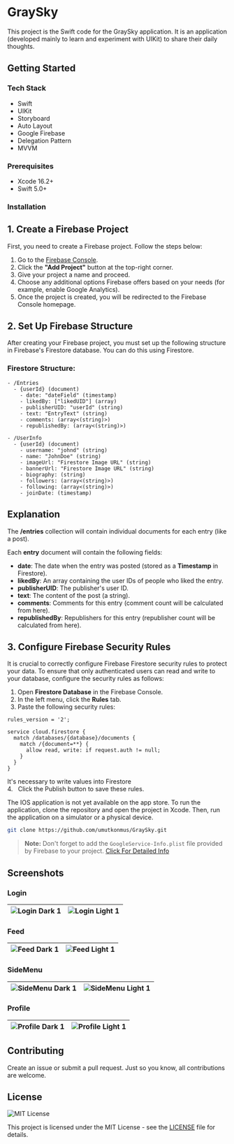 # GraySky
This project is the Swift code for the GraySky application. It is an application 
(developed mainly to learn and experiment with UIKit) to share their daily thoughts.

## Getting Started
### Tech Stack 
- Swift
- UIKit
- Storyboard
- Auto Layout
- Google Firebase
- Delegation Pattern
- MVVM

### Prerequisites

- Xcode 16.2+
- Swift 5.0+

### Installation
## 1. Create a Firebase Project

First, you need to create a Firebase project. Follow the steps below:

1. Go to the [Firebase Console](https://console.firebase.google.com/).
2. Click the **"Add Project"** button at the top-right corner.
3. Give your project a name and proceed.
4. Choose any additional options Firebase offers based on your needs (for example, enable Google Analytics).
5. Once the project is created, you will be redirected to the Firebase Console homepage.

## 2. Set Up Firebase Structure

After creating your Firebase project, you must set up the following structure in Firebase's Firestore database. You can do this using Firestore.

### Firestore Structure:
```plaintext
- /Entries
  - {userId} (document)
    - date: "dateField" (timestamp)
    - likedBy: ["likedUID"] (array)
    - publisherUID: "userId" (string)
    - text: "EntryText" (string)
    - comments: (array<(string)>)
    - republishedBy: (array<(string)>)

- /UserInfo
  - {userId} (document)
    - username: "johnd" (string)
    - name: "JohnDoe" (string)
    - imageUrl: "Firestore Image URL" (string)
    - bannerUrl: "Firestore Image URL" (string)
    - biography: (string)
    - followers: (array<(string)>)
    - following: (array<(string)>)
    - joinDate: (timestamp)

```

## Explanation

The **/entries** collection will contain individual documents for each entry (like a post).

Each **entry** document will contain the following fields:

- **date**: The date when the entry was posted (stored as a **Timestamp** in Firestore).
- **likedBy**: An array containing the user IDs of people who liked the entry.
- **publisherUID**: The publisher's user ID.
- **text**: The content of the post (a string).
- **comments**: Comments for this entry (comment count will be calculated from here).
- **republishedBy**: Republishers for this entry (republisher count will be calculated from here).


## 3. Configure Firebase Security Rules

It is crucial to correctly configure Firebase Firestore security rules to protect your data. To ensure that only authenticated users can read and write to your database, configure the security rules as follows:

1. Open **Firestore Database** in the Firebase Console.
2. In the left menu, click the **Rules** tab.
3. Paste the following security rules:
```plaintext
rules_version = '2';

service cloud.firestore {
  match /databases/{database}/documents {
    match /{document=**} {
      allow read, write: if request.auth != null;
    }
  }
}
```
It's necessary to write values into Firestore<br>
4. &nbsp; Click the Publish button to save these rules.

The IOS application is not yet available on the app store. To run the application, clone the repository and open the project in Xcode. Then, run the application on a simulator or a physical device.

```bash
git clone https://github.com/umutkonmus/GraySky.git
```
> **Note:** Don't forget to add the `GoogleService-Info.plist` file provided by Firebase to your project.
[Click For Detailed Info](https://firebase.google.com/docs/ios/setup?hl=tr)

## Screenshots

### Login
![Login Dark 1](Screenshots/DarkMode/Login.png) | ![Login Light 1](Screenshots/LightMode/Login.png)
--- | ---

### Feed
![Feed Dark 1](Screenshots/DarkMode/Feed.png) | ![Feed Light 1](Screenshots/LightMode/Feed.png)
--- | ---

### SideMenu
![SideMenu Dark 1](Screenshots/DarkMode/Sidemenu.png) | ![SideMenu Light 1](Screenshots/LightMode/Sidemenu.png)
--- | ---

### Profile
![Profile Dark 1](Screenshots/DarkMode/Profile.png) | ![Profile Light 1](Screenshots/LightMode/Profile.png)
--- | ---

## Contributing

Create an issue or submit a pull request. Just so you know, all contributions are welcome.

## License

![MIT License](https://img.shields.io/badge/license-MIT-blue.svg)

This project is licensed under the MIT License - see the [LICENSE](LICENSE) file for details.

